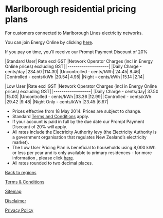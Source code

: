 # Marlborough residential pricing plans
For customers connected to Marlborough Lines electricity networks.

You can join Energy Online by clicking [here](http://www.energyonline.co.nz/Default.aspx?tabid=98).

<p class="intro">If you pay on time, you'll receive our Prompt Payment Discount of 20%</p>

 

|Standard User|	Rate excl GST	|Network Operator Charges (incl in Energy Online prices) excluding GST|
|---------------------|
|Daily Charge - cents/day	|234.50	|114.30|
|Uncontrolled - cents/kWh|	24.45|	8.46|
|Controlled - cents/kWh	|20.54|	4.95|
|Night - cents/kWh	|15.14	|2.14|
 

|Low User	|Rate excl GST	|Network Operator Charges (incl in Energy Online prices) excluding GST|
|-------------------|
|Daily Charge - cents/day|	37.50	|15.00|
|Uncontrolled - cents/kWh	|33.36	|12.99|
|Controlled - cents/kWh	|29.42	|9.48|
|Night Only - cents/kWh	|23.45	|6.67|

- Prices effective from 18 May 2014. Prices are subject to change.
- Standard [Terms and Conditions](http://www.energyonline.co.nz/terms) apply.
- If your account is paid in full by the due date our Prompt Payment Discount of 20% will apply.
- All rates include the Electricity Authority levy (the Electricity Authority is a government organisation that regulates New Zealand’s electricity market).
- The Low User Pricing Plan is beneficial to households using 8,000 kWh or less per year and is only available to primary residences - for more information , please click [here](http://www.energyonline.co.nz/Default.aspx?tabid=148).
- All rates rounded to two decimal places.

[Back to regions](http://www.energyonline.co.nz/residential/pricing_plans/residential_electricity_pricing_plans)

[Terms & Conditions](http://www.energyonline.co.nz/terms)

[Sitemap](http://www.energyonline.co.nz/home/site_map)

[Disclaimer](http://www.energyonline.co.nz/home/site_map/disclaimer)

[Privacy Policy](http://www.energyonline.co.nz/home/site_map/privacy_policy)
